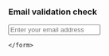 <!DOCTYPE html>
<html lang="en">
<head>
    <meta charset="UTF-8">
    <meta http-equiv="X-UA-Compatible" content="IE=edge">
    <meta name="viewport" content="width=device-width, initial-scale=1.0">
    <title>Document</title>
    <link rel="stylesheet" href="index.css">
</head>
<body>
   <div>
    <h3>Email validation check</h3>
    <form id="form" action="#">
        <div class="inputbox">
            <input type="text" name="" id="email" placeholder="Enter your email address" onkeydown="validation()">
            <span  id="text"></span>
        </div>

    </form>

   </div> 
   <script type="text/javascript">
    function validation(){
        var form=document.getElementById("form");
        var email=document.getElementById("email").value;
        var text=document.getElementById("text");
        var form=document.getElementById("form");
        var pattern= /^[^]+@[^]+\.[a-z]{2,3}$/;
        if(email.match(pattern)){
            form.classList.add("valid");
            form.classList.remove("invalid");
            text.innerHTML="Your email address is valid.";
            text.style.color="#00ff00";
        }
        else{
            form.classList.remove("valid");
            form.classList.add("invalid");
            text.innerHTML="Please Enter your valid email address";
            text.style.color="#ff0000";
        }
        
    }
   </script>
</body>
</html>
